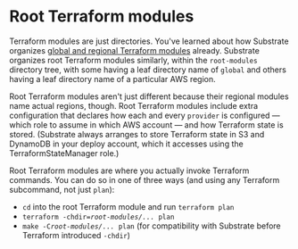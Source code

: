 # Root Terraform modules

Terraform modules are just directories. You've learned about how Substrate organizes [global and regional Terraform modules](../global-and-regional-terraform-modules/) already. Substrate organizes root Terraform modules similarly, within the `root-modules` directory tree, with some having a leaf directory name of `global` and others having a leaf directory name of a particular AWS region.

Root Terraform modules aren't just different because their regional modules name actual regions, though. Root Terraform modules include extra configuration that declares how each and every `provider` is configured &mdash; which role to assume in which AWS account &mdash; and how Terraform state is stored. (Substrate always arranges to store Terraform state in S3 and DynamoDB in your deploy account, which it accesses using the TerraformStateManager role.)

Root Terraform modules are where you actually invoke Terraform commands. You can do so in one of three ways (and using any Terraform subcommand, not just `plan`):

* `cd` into the root Terraform module and run `terraform plan`
* <code>terraform -chdir=<em>root-modules/...</em> plan</code>
* <code>make -C<em>root-modules/...</em> plan</code> (for compatibility with Substrate before Terraform introduced `-chdir`)
